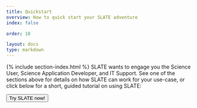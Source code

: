 ```yaml
---
title: Quickstart
overview: How to quick start your SLATE adventure
index: false

order: 10

layout: docs
type: markdown
---
```


{% include section-index.html %}
SLATE wants to engage you the Science User, Science Application Developer, and IT Support. 
See one of the sections above for details on how SLATE can work for your use-case, or click below for a short, guided tutorial on using SLATE:

<div id="doc-call" class="container-fluid doc-call-container ">
    <div class="row doc-call-row">
        <div class="col-md-10 nofloat center-block">
            <div class="col-sm-9 text-center nofloat center-block">
                <a href="https://sandbox.slateci.io:5000"><button class="btn btn-slate">Try SLATE now!</button></a>    
            </div>
        </div>
    </div>
</div>

